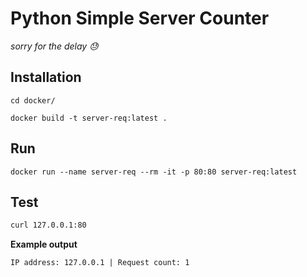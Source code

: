 # Python Simple Server Counter

_sorry for the delay 😓_

## **Installation**

```docker
cd docker/

docker build -t server-req:latest .
```

## **Run**

```docker
docker run --name server-req --rm -it -p 80:80 server-req:latest
```

## **Test**

```bash
curl 127.0.0.1:80
```

**Example output**

```
IP address: 127.0.0.1 | Request count: 1
```
